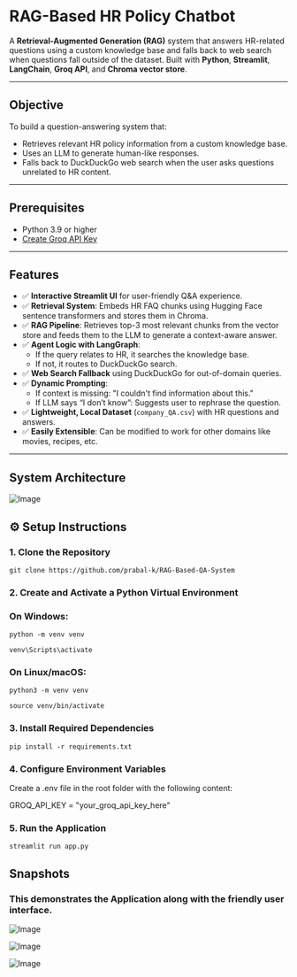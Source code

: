 # RAG-Based HR Policy Chatbot

A **Retrieval-Augmented Generation (RAG)** system that answers HR-related questions using a custom knowledge base and falls back to web search when questions fall outside of the dataset. Built with **Python**, **Streamlit**, **LangChain**, **Groq API**, and **Chroma vector store**.

---

## Objective

To build a question-answering system that:
- Retrieves relevant HR policy information from a custom knowledge base.
- Uses an LLM to generate human-like responses.
- Falls back to DuckDuckGo web search when the user asks questions unrelated to HR content.

---

## Prerequisites

- Python 3.9 or higher
- [Create Groq API Key]( https://console.groq.com/keys)

---

## Features

- ✅ **Interactive Streamlit UI** for user-friendly Q&A experience.
- ✅ **Retrieval System**: Embeds HR FAQ chunks using Hugging Face sentence transformers and stores them in Chroma.
- ✅ **RAG Pipeline**: Retrieves top-3 most relevant chunks from the vector store and feeds them to the LLM to generate a context-aware answer.
- ✅ **Agent Logic with LangGraph**:
  - If the query relates to HR, it searches the knowledge base.
  - If not, it routes to DuckDuckGo search.
- ✅ **Web Search Fallback** using DuckDuckGo for out-of-domain queries.
- ✅ **Dynamic Prompting**:
  - If context is missing: "I couldn't find information about this."
  - If LLM says “I don’t know”: Suggests user to rephrase the question.
- ✅ **Lightweight, Local Dataset** (`company_QA.csv`) with HR questions and answers.
- ✅ **Easily Extensible**: Can be modified to work for other domains like movies, recipes, etc.

---
## System Architecture

![Image](https://github.com/user-attachments/assets/a19be4f1-db35-410a-9b32-fc58106c9d4e)

## ⚙️ Setup Instructions

### 1. Clone the Repository

```
git clone https://github.com/prabal-k/RAG-Based-QA-System
```

### 2. Create and Activate a Python Virtual Environment

### On Windows:
```
python -m venv venv

venv\Scripts\activate
```
### On Linux/macOS:
```
python3 -m venv venv

source venv/bin/activate
```
### 3. Install Required Dependencies
``
pip install -r requirements.txt
``
### 4. Configure Environment Variables

Create a .env file in the root folder with the following content:

GROQ_API_KEY = "your_groq_api_key_here"

### 5. Run the Application
``
streamlit run app.py
``

## Snapshots

### This demonstrates the Application along with the friendly user interface.

![Image](https://github.com/user-attachments/assets/49e93e2b-e4bd-4912-ab25-fd9f02ec5e16)

![Image](https://github.com/user-attachments/assets/01f8b54e-64b3-46d8-a3f9-5cb96b3c51ce)

![Image](https://github.com/user-attachments/assets/17efe124-9f93-459c-bd9e-e49e55a67570)


